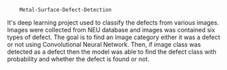 
		Metal-Surface-Defect-Detection
		
It's deep learning project used to classify the defects from various images. Images were collected from NEU database and images was
contained six types of defect. The goal is to find an image category either it was a defect or not using Convolutional
Neural Network. Then, if image class was detected as a defect then the model was able to find the defect class with probability
and whether the defect is found or not.
